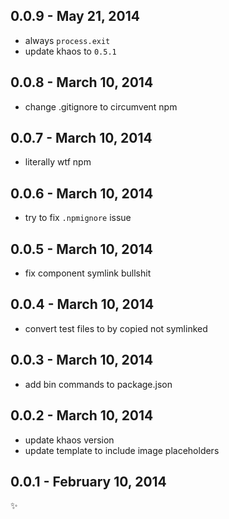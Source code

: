 
0.0.9 - May 21, 2014
--------------------
* always `process.exit`
* update khaos to `0.5.1`

0.0.8 - March 10, 2014
----------------------
* change .gitignore to circumvent npm

0.0.7 - March 10, 2014
----------------------
* literally wtf npm

0.0.6 - March 10, 2014
----------------------
* try to fix `.npmignore` issue

0.0.5 - March 10, 2014
----------------------
* fix component symlink bullshit

0.0.4 - March 10, 2014
----------------------
* convert test files to by copied not symlinked

0.0.3 - March 10, 2014
----------------------
* add bin commands to package.json

0.0.2 - March 10, 2014
----------------------
* update khaos version
* update template to include image placeholders

0.0.1 - February 10, 2014
-------------------------
:sparkles: